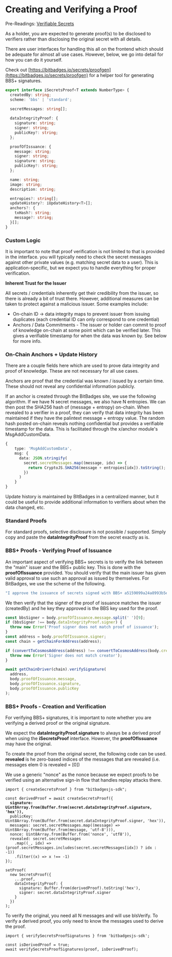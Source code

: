 # Creating and Verifying a Proof

Pre-Readings: [Verifiable Secrets](./)

As a holder, you are expected to generate proof(s) to be disclosed to verifiers rather than disclosing the original secret with all details.&#x20;

There are user interfaces for handling this all on the frontend which should be adequate for almost all use cases. However, below, we go into detail for how you can do it yourself.

Check out [https://bitbadges.io/secrets/proofgen](https://bitbadges.io/secrets/proofgen) for a helper tool for generating BBS+ signatures.

```typescript
export interface iSecretsProof<T extends NumberType> {
  createdBy: string;
  scheme: 'bbs' | 'standard';

  secretMessages: string[];
  
  dataIntegrityProof: {
    signature: string;
    signer: string;
    publicKey?: string;
  };

  proofOfIssuance: {
    message: string;
    signer: string;
    signature: string;
    publicKey?: string;
  };

  name: string;
  image: string;
  description: string;

  entropies?: string[];
  updateHistory?: iUpdateHistory<T>[];
  anchors?: {
    txHash?: string;
    message?: string;
  }[];
}
```

### Custom Logic

It is important to note that proof verification is not limited to that is provided in the interface. you will typically need to check the secret messages against other private values (e.g. matching secret data to a user). This is application-specific, but we expect you to handle everything for proper verification.

**Inherent Trust for the Issuer**

All secrets / credentials inherently get their credibility from the issuer, so there is already a bit of trust there. However, additional measures can be taken to protect against a malicious issuer. Some examples include:

* On-chain ID -> data integrity maps to prevent issuer from issuing duplicates (each credential ID can only correspond to one credential)
* Anchors / Data Commitments - The issuer or holder can commit to proof of knowledge on-chain at some point which can be verified later. This gives a verifiable timestamp for when the data was known by. See below for more info.

### On-Chain Anchors + Update History

There are a couple fields here which are used to prove data integrity and proof of knowledge. These are not necessary for all use cases.

Anchors are proof that the credential was known / issued by a certain time. These should not reveal any confidential information publicly.&#x20;

If an anchor is created through the BitBadges site, we use the following algorithm. If we have N secret messages, we also have N entropies. We can then post the SHA256 hash of (message + entropy) on-chain. When revealed to a verifier in a proof, they can verify that data integrity has been maintained if they have the palintext message + entropy value. The random hash posted on-chain reveals nothing confidential but provides a verifiable timestamp for the data. This is facilitated through the x/anchor module's MsgAddCustomData.

```typescript
{
    type: 'MsgAddCustomData',
    msg: {
      data: JSON.stringify(
        secret.secretMessages.map((message, idx) => {
          return CryptoJS.SHA256(message + entropies[idx]).toString();
        })
      )
    }
}
```

Update history is maintained by BItBadges in a centralized manner, but it could be useful to provide additional information to verifiers about when the data changed, etc.

### **Standard Proofs**

For standard proofs, selective disclosure is not possible / supported. Simply copy and paste the **dataIntegrityProof** from the secret exactly as is.&#x20;



### **BBS+ Proofs - Verifying Proof of Issuance**

An important aspect of verifying BBS+ secrets is to verify the link between the "main" issuer and the BBS+ public key. This is done with the **proofOfIssuance** provided. You should verify that the main issuer has given valid approval to use such an approval as issued by themselves. For BitBadges, we use the scheme of the following.

```typescript
"I approve the issuance of secrets signed with BBS+ a5159099a24a8993b5eb8e62d04f6309bbcf360ae03135d42a89b3d94cbc2bc678f68926373b9ded9b8b9a27348bc755177209bf2074caea9a007a6c121655cd4dda5a6618bfc9cb38052d32807c6d5288189913aa76f6d49844c3648d4e6167 as my own.\n\n"
```

We then verify that the signer of the proof of issuance matches the issuer (createdBy) and he key they approved is the BBS key used for the proof.

```typescript
const bbsSigner = body.proofOfIssuance.message.split(' ')[9];
if (bbsSigner !== body.dataIntegrityProof.signer) {
  throw new Error('Proof signer does not match proof of issuance');
}
const address = body.proofOfIssuance.signer;
const chain = getChainForAddress(address);

if (convertToCosmosAddress(address) !== convertToCosmosAddress(body.createdBy)) {
  throw new Error('Signer does not match creator');
}

await getChainDriver(chain).verifySignature(
  address,
  body.proofOfIssuance.message,
  body.proofOfIssuance.signature,
  body.proofOfIssuance.publicKey
);
```

### **BBS+ Proofs - Creation and Verification**

For verifying BBS+ signatures, it is important to note whether you are verifying a derived proof or the original signature.&#x20;

We expect the **dataIntegrityProof.signature** to always be a derived proof when using the **iSecretsProof** interface. However, the **proofOfIssuance** may have the original.

To create the proof from the original secret, the following code can be used. **revealed** is he zero-based indices of the messages that are revealed (i.e. messages elem 0 is revealed = \[0])

&#x20;We use a generic "nonce" as the nonce because we expect proofs to be verified using an alternative sign-in flow that handles replay attacks there.

<pre class="language-typescript"><code class="lang-typescript">import { createSecretsProof } from "bitbadgesjs-sdk";

const derivedProof = await createSecretsProof({
<strong>  signature: Uint8Array.from(Buffer.from(secret.dataIntegrityProof.signature, 'hex')),
</strong>  publicKey: Uint8Array.from(Buffer.from(secret.dataIntegrityProof.signer, 'hex')),
  messages: secret.secretMessages.map((message) => Uint8Array.from(Buffer.from(message, 'utf-8'))),
  nonce: Uint8Array.from(Buffer.from('nonce', 'utf8')),
  revealed: secret.secretMessages
    .map((_, idx) => (proof.secretMessages.includes(secret.secretMessages[idx]) ? idx : -1))
    .filter((x) => x !== -1)
});

setProof(
  new SecretsProof({
    ...proof,
    dataIntegrityProof: {
      signature: Buffer.from(derivedProof).toString('hex'),
      signer: secret.dataIntegrityProof.signer
    }
  })
);
</code></pre>

To verify the original, you need all N messages and will use blsVerify. To verify a derived proof, you only need to know the messages used to derive the proof.

```tsx
import { verifySecretsProofSignatures } from 'bitbadgesjs-sdk';

const isDerivedProof = true;
await verifySecretsProofSignatures(proof, isDerivedProof);
```

